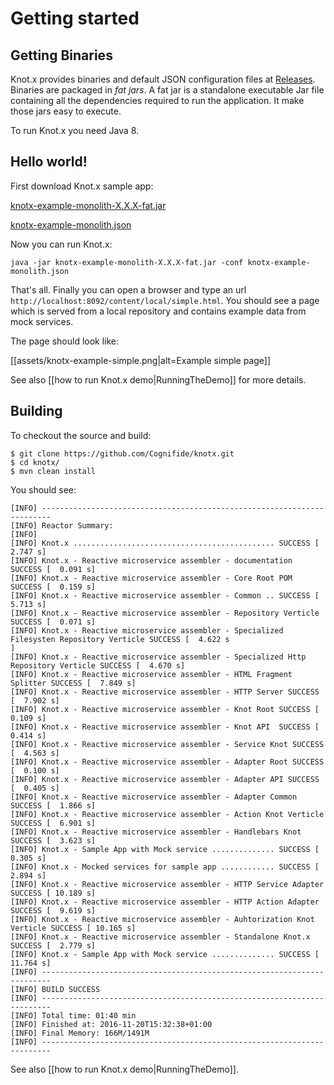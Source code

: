 # Getting started

## Getting Binaries
Knot.x provides binaries and default JSON configuration files at [Releases](https://github.com/Cognifide/knotx/releases).
Binaries are packaged in *fat jars*. A fat jar is a standalone executable Jar file containing all 
the dependencies required to run the application. It make those jars easy to execute.

To run Knot.x you need Java 8.

## Hello world!
First download Knot.x sample app:

[knotx-example-monolith-X.X.X-fat.jar](https://github.com/Cognifide/knotx/releases/)

[knotx-example-monolith.json](https://github.com/Cognifide/knotx/releases/)


Now you can run Knot.x:

```
java -jar knotx-example-monolith-X.X.X-fat.jar -conf knotx-example-monolith.json
```

That's all. Finally you can open a browser and type an url `http://localhost:8092/content/local/simple.html`. 
You should see a page which is served from a local repository and contains example data from mock services.

The page should look like:

[[assets/knotx-example-simple.png|alt=Example simple page]]

See also [[how to run Knot.x demo|RunningTheDemo]] for more details.

## Building

To checkout the source and build:

```
$ git clone https://github.com/Cognifide/knotx.git
$ cd knotx/
$ mvn clean install
```

You should see:

```
[INFO] ------------------------------------------------------------------------
[INFO] Reactor Summary:
[INFO]
[INFO] Knot.x ............................................. SUCCESS [  2.747 s]
[INFO] Knot.x - Reactive microservice assembler - documentation SUCCESS [  0.091 s]
[INFO] Knot.x - Reactive microservice assembler - Core Root POM SUCCESS [  0.159 s]
[INFO] Knot.x - Reactive microservice assembler - Common .. SUCCESS [  5.713 s]
[INFO] Knot.x - Reactive microservice assembler - Repository Verticle SUCCESS [  0.071 s]
[INFO] Knot.x - Reactive microservice assembler - Specialized Filesysten Repository Verticle SUCCESS [  4.622 s
]
[INFO] Knot.x - Reactive microservice assembler - Specialized Http Repository Verticle SUCCESS [  4.670 s]
[INFO] Knot.x - Reactive microservice assembler - HTML Fragment Splitter SUCCESS [  7.849 s]
[INFO] Knot.x - Reactive microservice assembler - HTTP Server SUCCESS [  7.902 s]
[INFO] Knot.x - Reactive microservice assembler - Knot Root SUCCESS [  0.109 s]
[INFO] Knot.x - Reactive microservice assembler - Knot API  SUCCESS [  0.414 s]
[INFO] Knot.x - Reactive microservice assembler - Service Knot SUCCESS [  4.563 s]
[INFO] Knot.x - Reactive microservice assembler - Adapter Root SUCCESS [  0.100 s]
[INFO] Knot.x - Reactive microservice assembler - Adapter API SUCCESS [  0.405 s]
[INFO] Knot.x - Reactive microservice assembler - Adapter Common SUCCESS [  1.866 s]
[INFO] Knot.x - Reactive microservice assembler - Action Knot Verticle SUCCESS [  6.901 s]
[INFO] Knot.x - Reactive microservice assembler - Handlebars Knot SUCCESS [  3.623 s]
[INFO] Knot.x - Sample App with Mock service .............. SUCCESS [  0.305 s]
[INFO] Knot.x - Mocked services for sample app ............ SUCCESS [  2.894 s]
[INFO] Knot.x - Reactive microservice assembler - HTTP Service Adapter SUCCESS [ 10.189 s]
[INFO] Knot.x - Reactive microservice assembler - HTTP Action Adapter SUCCESS [  9.619 s]
[INFO] Knot.x - Reactive microservice assembler - Auhtorization Knot Verticle SUCCESS [ 10.165 s]
[INFO] Knot.x - Reactive microservice assembler - Standalone Knot.x SUCCESS [  2.779 s]
[INFO] Knot.x - Sample App with Mock service .............. SUCCESS [ 11.764 s]
[INFO] ------------------------------------------------------------------------
[INFO] BUILD SUCCESS
[INFO] ------------------------------------------------------------------------
[INFO] Total time: 01:40 min
[INFO] Finished at: 2016-11-20T15:32:38+01:00
[INFO] Final Memory: 166M/1491M
[INFO] ------------------------------------------------------------------------
```

See also [[how to run Knot.x demo|RunningTheDemo]].

